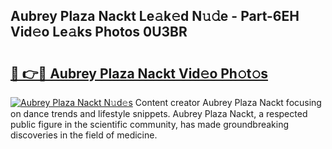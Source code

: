 ## Aubrey Plaza Nackt Le𝚊k𝚎d N𝚞𝚍e - Part-6EH Vid𝚎o Le𝚊ks Photos 0U3BR

# <h2><a href="http://fb4irp9.evod.top/?m=Aubrey+Plaza+Nackt">🔗 👉🔴 Aubrey Plaza Nackt Vid𝚎o Ph𝚘t𝚘s</a></h2>

[![Aubrey Plaza Nackt N𝚞d𝚎s](https://i.imgur.com/8V9OHl7.gif)](http://fb4irp9.evod.top/?m=Aubrey+Plaza+Nackt)
Content creator Aubrey Plaza Nackt focusing on dance trends and lifestyle snippets. Aubrey Plaza Nackt, a respected public figure in the scientific community, has made groundbreaking discoveries in the field of medicine. 
